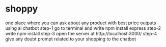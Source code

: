 # shoppy
one place where you can ask about any product with best price outputs using ai chatbot
step-1
go to terminal and write npm install express
step-2
write npm install
step-3
open the server at http://localhost:3000/
step-4
give any doubt prompt related to your shopping to the chatbot 

